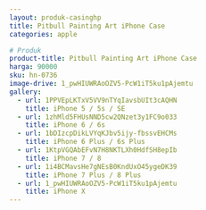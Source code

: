 ```yaml
---
layout: produk-casinghp
title: Pitbull Painting Art iPhone Case
categories: apple

# Produk
product-title: Pitbull Painting Art iPhone Case
harga: 90000
sku: hn-0736
image-drive: 1_pwHIUWRAoOZV5-PcW1iT5ku1pAjemtu
gallery:
  - url: 1PPVEpLKTxV5VV9nTYqIavsbUIt3cAQHN
    title: iPhone 5 / 5s / SE
  - url: 1zhMld5FHUsNND5cw2QNzet3y1FC9o033
    title: iPhone 6 / 6s
  - url: 1bDIzcpDikLVYqKJbv5ijy-fbssvEHCMs
    title: iPhone 6 Plus / 6s Plus
  - url: 1KtpVGQAbEFvN7H8NKTLXh0HdfSH8epIb
    title: iPhone 7 / 8
  - url: 1i4BCMavsHe7gNEsB0KndUxO45ygeDK39
    title: iPhone 7 Plus / 8 Plus
  - url: 1_pwHIUWRAoOZV5-PcW1iT5ku1pAjemtu
    title: iPhone X
---
```


